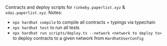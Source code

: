 Contracts and deploy scripts for `rinkeby.paperlist.xyz` & `xdai.paperlist.xyz`. Notes:

- `npx hardhat compile` to compile all contracts + typings via typechain
- `npx hardhat test` to run all tests
- `npx hardhat run scripts/deploy.ts --network <network to deploy to>` to deploy contracts to a given network from `HardhatUserConfig`